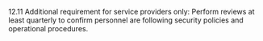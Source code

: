 12.11 Additional requirement for service providers only: Perform reviews at least quarterly to confirm personnel are following security policies and operational procedures. 